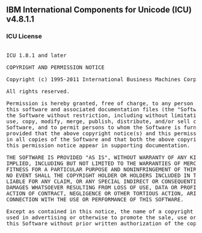 ## IBM International Components for Unicode (ICU) v4.8.1.1

### ICU License
<pre>

ICU 1.8.1 and later

COPYRIGHT AND PERMISSION NOTICE

Copyright (c) 1995-2011 International Business Machines Corporation and others

All rights reserved.

Permission is hereby granted, free of charge, to any person obtaining a copy of
this software and associated documentation files (the "Software"), to deal in
the Software without restriction, including without limitation the rights to
use, copy, modify, merge, publish, distribute, and/or sell copies of the
Software, and to permit persons to whom the Software is furnished to do so,
provided that the above copyright notice(s) and this permission notice appear
in all copies of the Software and that both the above copyright notice(s) and
this permission notice appear in supporting documentation.

THE SOFTWARE IS PROVIDED "AS IS", WITHOUT WARRANTY OF ANY KIND, EXPRESS OR
IMPLIED, INCLUDING BUT NOT LIMITED TO THE WARRANTIES OF MERCHANTABILITY,
FITNESS FOR A PARTICULAR PURPOSE AND NONINFRINGEMENT OF THIRD PARTY RIGHTS. IN
NO EVENT SHALL THE COPYRIGHT HOLDER OR HOLDERS INCLUDED IN THIS NOTICE BE
LIABLE FOR ANY CLAIM, OR ANY SPECIAL INDIRECT OR CONSEQUENTIAL DAMAGES, OR ANY
DAMAGES WHATSOEVER RESULTING FROM LOSS OF USE, DATA OR PROFITS, WHETHER IN AN
ACTION OF CONTRACT, NEGLIGENCE OR OTHER TORTIOUS ACTION, ARISING OUT OF OR IN
CONNECTION WITH THE USE OR PERFORMANCE OF THIS SOFTWARE.

Except as contained in this notice, the name of a copyright holder shall not be
used in advertising or otherwise to promote the sale, use or other dealings in
this Software without prior written authorization of the copyright holder.

</pre>
